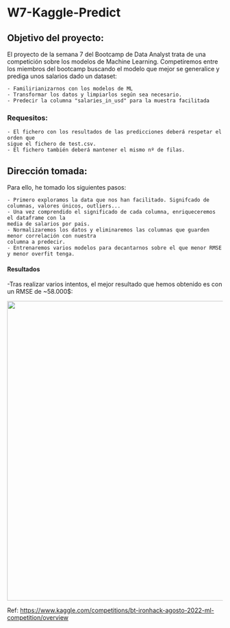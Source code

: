 # W7-Kaggle-Predict


## Objetivo del proyecto:
El proyecto de la semana 7 del Bootcamp de Data Analyst trata de una competición sobre 
los modelos de Machine Learning.
Competiremos entre los miembros del bootcamp buscando el modelo que mejor se generalice 
y prediga unos salarios dado un dataset:

    - Familirianizarnos con los modelos de ML
    - Transformar los datos y limpiarlos según sea necesario.
    - Predecir la columna "salaries_in_usd" para la muestra facilitada


### Requesitos:
    - El fichero con los resultados de las predicciones deberá respetar el orden que
    sigue el fichero de test.csv. 
    - El fichero también deberá mantener el mismo nº de filas.


## Dirección tomada:

Para ello, he tomado los siguientes pasos:

    - Primero exploramos la data que nos han facilitado. Signifcado de columnas, valores únicos, outliers... 
    - Una vez comprendido el significado de cada columna, enriqueceremos el dataframe con la 
    media de salarios por pais. 
    - Normalizaremos los datos y eliminaremos las columnas que guarden menor correlación con nuestra
    columna a predecir.
    - Entrenaremos varios modelos para decantarnos sobre el que menor RMSE y menor overfit tenga.
    

#### Resultados

-Tras realizar varios intentos, el mejor resultado que hemos obtenido es con un RMSE de ~58.000$:

<img src="" width="700">


Ref: https://www.kaggle.com/competitions/bt-ironhack-agosto-2022-ml-competition/overview

